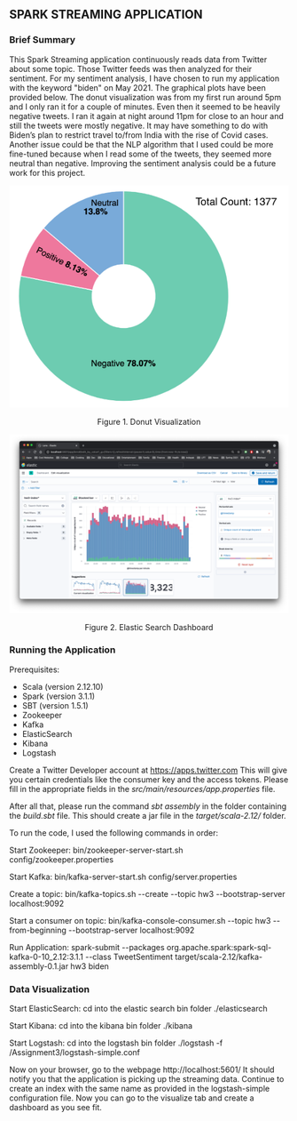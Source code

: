 ## SPARK STREAMING APPLICATION

### Brief Summary

This Spark Streaming application continuously reads data from Twitter about some topic. Those Twitter feeds was then analyzed for their sentiment. For my sentiment analysis, I have chosen to run my application with the keyword "biden" on May 2021. The graphical plots have been provided below. The donut visualization was from my first run around 5pm and I only ran it for a couple of minutes. Even then it seemed to be heavily negative tweets. I ran it again at night around 11pm for close to an hour and still the tweets were mostly negative. It may have something to do with Biden’s plan to restrict travel to/from India with the rise of Covid cases. Another issue could be that the NLP algorithm that I used could be more fine-tuned because when I read some of the tweets, they seemed more neutral than negative. Improving the sentiment analysis could be a future work for this project.

![alt text](https://github.com/farhanr8/SparkStreamingApp/blob/master/images/Picture1.png "Figure 1")
<p align="center">Figure 1. Donut Visualization</p>


![alt text](https://github.com/farhanr8/SparkStreamingApp/blob/master/images/Picture2.png "Figure 1")
<p align="center">Figure 2. Elastic Search Dashboard</p>



### Running the Application

Prerequisites:
 - Scala (version 2.12.10)
 - Spark (version 3.1.1)
 - SBT (version 1.5.1)
 - Zookeeper
 - Kafka
 - ElasticSearch
 - Kibana
 - Logstash

Create a Twitter Developer account at https://apps.twitter.com
This will give you certain credentials like the consumer key and the access tokens. Please fill in the appropriate fields in the _src/main/resources/app.properties_ file.

After all that, please run the command _sbt assembly_ in the folder containing the _build.sbt_ file. This should create a jar file in the _target/scala-2.12/_ folder.

To run the code, I used the following commands in order:

Start Zookeeper:
	bin/zookeeper-server-start.sh config/zookeeper.properties

Start Kafka:
	bin/kafka-server-start.sh config/server.properties

Create a topic:
	bin/kafka-topics.sh --create --topic hw3 --bootstrap-server localhost:9092

Start a consumer on topic:
	bin/kafka-console-consumer.sh --topic hw3 --from-beginning --bootstrap-server localhost:9092

Run Application:
	spark-submit --packages org.apache.spark:spark-sql-kafka-0-10_2.12:3.1.1 --class TweetSentiment target/scala-2.12/kafka-assembly-0.1.jar hw3 biden

### Data Visualization 

Start ElasticSearch:
	cd into the elastic search bin folder
	./elasticsearch

Start Kibana:
	cd into the kibana bin folder
	./kibana

Start Logstash:
	cd into the logstash bin folder
	./logstash -f <PathToProject>/Assignment3/logstash-simple.conf

Now on your browser, go to the webpage http://localhost:5601/
It should notify you that the application is picking up the streaming data. Continue to create an index with the same name as provided in the logstash-simple configuration file. Now you can go to the visualize tab and create a dashboard as you see fit.


